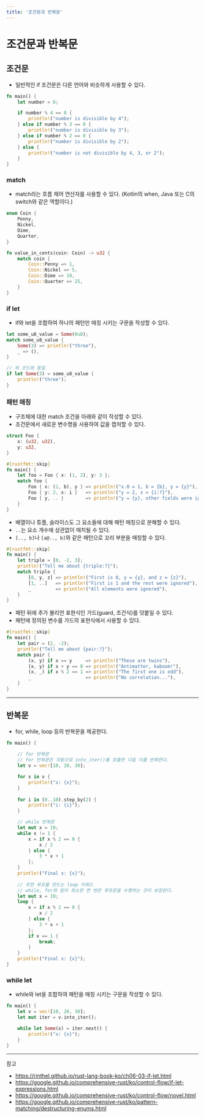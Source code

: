 ```yaml
---
title: '조건문과 반복문'
---
```

# 조건문과 반복문

## 조건문

- 일반적인 if 조건문은 다른 언어와 비슷하게 사용할 수 있다.

```rust
fn main() {
    let number = 6;

    if number % 4 == 0 {
        println!("number is divisible by 4");
    } else if number % 3 == 0 {
        println!("number is divisible by 3");
    } else if number % 2 == 0 {
        println!("number is divisible by 2");
    } else {
        println!("number is not divisible by 4, 3, or 2");
    }
}
```

### match

- match라는 흐름 제어 연산자를 사용할 수 있다. (Kotlin의 when, Java 또는 C의 switch와 같은 역할이다.)

```rust
enum Coin {
    Penny,
    Nickel,
    Dime,
    Quarter,
}

fn value_in_cents(coin: Coin) -> u32 {
    match coin {
        Coin::Penny => 1,
        Coin::Nickel => 5,
        Coin::Dime => 10,
        Coin::Quarter => 25,
    }
}
```

### if let

- if와 let을 조합하여 하나의 패턴만 매칭 시키는 구문을 작성할 수 있다.

```rust
let some_u8_value = Some(0u8);
match some_u8_value {
    Some(3) => println!("three"),
    _ => (),
}

// 위 코드와 동일
if let Some(3) = some_u8_value {
    println!("three");
}
```

### 패턴 매칭

- 구조체에 대한 match 조건을 아래와 같이 작성할 수 있다.
- 조건문에서 새로운 변수명을 사용하여 값을 캡처할 수 있다.

```rust
struct Foo {
    x: (u32, u32),
    y: u32,
}

#[rustfmt::skip]
fn main() {
    let foo = Foo { x: (1, 2), y: 3 };
    match foo {
        Foo { x: (1, b), y } => println!("x.0 = 1, b = {b}, y = {y}"),
        Foo { y: 2, x: i }   => println!("y = 2, x = {i:?}"),
        Foo { y, .. }        => println!("y = {y}, other fields were ignored"),
    }
}
```

- 배열이나 튜플, 슬라이스도 그 요소들에 대해 패턴 매칭으로 분해할 수 있다.
- `..`는 요소 개수에 상관없이 매치될 수 있다.
- `[.., b]`나 `[a@.., b]`와 같은 패턴으로 꼬리 부분을 매칭할 수 있다.

```rust
#[rustfmt::skip]
fn main() {
    let triple = [0, -2, 3];
    println!("Tell me about {triple:?}");
    match triple {
        [0, y, z] => println!("First is 0, y = {y}, and z = {z}"),
        [1, ..]   => println!("First is 1 and the rest were ignored"),
        _         => println!("All elements were ignored"),
    }
}
```

- 패턴 뒤에 추가 불리언 표현식인 가드(guard, 조건식)를 덧붙일 수 있다.
- 패턴에 정의된 변수를 가드의 표현식에서 사용할 수 있다.

```rust
#[rustfmt::skip]
fn main() {
    let pair = (2, -2);
    println!("Tell me about {pair:?}");
    match pair {
        (x, y) if x == y     => println!("These are twins"),
        (x, y) if x + y == 0 => println!("Antimatter, kaboom!"),
        (x, _) if x % 2 == 1 => println!("The first one is odd"),
        _                    => println!("No correlation..."),
    }
}
```

---

## 반복문

- for, while, loop 등의 반복문을 제공한다.

```rust
fn main() {
    
    // for 반복문
    // for 반복문은 자동으로 into_iter()를 호출한 다음 이를 반복한다.
    let v = vec![10, 20, 30];

    for x in v {
        println!("x: {x}");
    }
    
    for i in (0..10).step_by(2) {
        println!("i: {i}");
    }

    // while 반복문
    let mut x = 10;
    while x != 1 {
        x = if x % 2 == 0 {
            x / 2
        } else {
            3 * x + 1
        };
    }
    println!("Final x: {x}");
    
    // 무한 루프를 만드는 loop 키워드
    // while, for와 달리 최소한 한 번은 루프문을 수행하는 것이 보장된다.
    let mut x = 10;
    loop {
        x = if x % 2 == 0 {
            x / 2
        } else {
            3 * x + 1
        };
        if x == 1 {
            break;
        }
    }
    println!("Final x: {x}");
}
```

### while let

- while와 let을 조합하여 패턴을 매칭 시키는 구문을 작성할 수 있다.
  
```rust
fn main() {
    let v = vec![10, 20, 30];
    let mut iter = v.into_iter();

    while let Some(x) = iter.next() {
        println!("x: {x}");
    }
}
```

---
참고
- https://rinthel.github.io/rust-lang-book-ko/ch06-03-if-let.html
- https://google.github.io/comprehensive-rust/ko/control-flow/if-let-expressions.html
- https://google.github.io/comprehensive-rust/ko/control-flow/novel.html
- https://google.github.io/comprehensive-rust/ko/pattern-matching/destructuring-enums.html